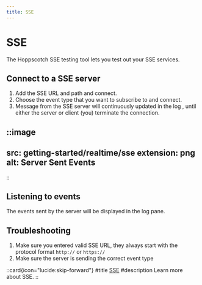 ```yaml
---
title: SSE
---
```


# SSE

The Hoppscotch SSE testing tool lets you test out your SSE services.

## Connect to a SSE server

1. Add the SSE URL and path and connect.
2. Choose the event type that you want to subscribe to and connect.
3. Message from the SSE server will continuously updated in the log , until either the server or client (you) terminate the connection.

::image
---
src: getting-started/realtime/sse
extension: png
alt: Server Sent Events
---
::

## Listening to events

The events sent by the server will be displayed in the log pane.

## Troubleshooting

1. Make sure you entered valid SSE URL, they always start with the protocol format `http://` or `https://`
2. Make sure the server is sending the correct event type

::card{icon="lucide:skip-forward"}
#title
[SSE](/documentation/protocols/realtime#sse)
#description
Learn more about SSE.
::
